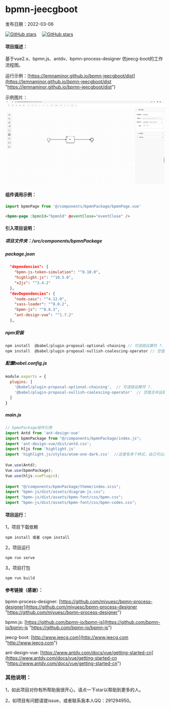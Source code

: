 # bpmn-jeecgboot

发布日期：2022-03-06

[![GitHub stars](https://img.shields.io/github/stars/Lemnaminor/bpmn-jeecgboot.svg?style=social&label=Stars)](https://github.com/Lemnaminor/bpmn-jeecgboot)
&emsp;[![GitHub stars](https://gitee.com/liangheng1028/bpmn-jeecgboot/badge/star.svg?theme=dark)](https://gitee.com/liangheng1028/bpmn-jeecgboot)



#### 项目描述：
基于vue2.x、bpmn.js、antdv、bpmn-process-designer 仿jeecg-boot的工作流程图。

运行示例：[https://lemnaminor.github.io/bpmn-jeecgboot/dist](https://lemnaminor.github.io/bpmn-jeecgboot/dist "https://lemnaminor.github.io/bpmn-jeecgboot/dist")

示例图片：![图片](./src/assets/demo01.png)

#### 组件调用示例：
```js
import bpmnPage from '@/components/bpmnPackage/bpmnPage.vue'
```
```html
<bpmn-page :bpmnId="bpmnId" @eventClose="eventClose" />
```

#### 引入项目说明：

##### 项目文件夹：/src/components/bpmnPackage

##### package.json
```json
  "dependencies": {
    "bpmn-js-token-simulation": "^0.10.0",
    "highlight.js": "^10.5.0",
    "x2js": "^3.4.2"
  },
  "devDependencies": {
    "node-sass": "^4.12.0",
    "sass-loader": "^8.0.2",
    "bpmn-js": "^8.8.3",
    "ant-design-vue": "^1.7.2"
  },
```


##### npm安装
```js
npm install  @babel/plugin-proposal-optional-chaining // 可选链运算符 ?.
npm install  @babel/plugin-proposal-nullish-coalescing-operator // 空值合并运算符 ??
```

##### 配置babel.config.js
```js
module.exports = {
  plugins: [
    '@babel/plugin-proposal-optional-chaining',  // 可选链运算符 ?.
    '@babel/plugin-proposal-nullish-coalescing-operator'  // 空值合并运算符 ??
  ]
}
```

##### main.js
```js
// bpmnPackage组件引用
import Antd from 'ant-design-vue'
import bpmnPackage from "@/components/bpmnPackage/index.js";
import 'ant-design-vue/dist/antd.css';
import hljs from 'highlight.js'
import 'highlight.js/styles/atom-one-dark.css'  //这里有多个样式，自己可以根据需要切换

Vue.use(Antd);
Vue.use(bpmnPackage);
Vue.use(hljs.vuePlugin);

import "@/components/bpmnPackage/theme/index.scss";
import "bpmn-js/dist/assets/diagram-js.css";
import "bpmn-js/dist/assets/bpmn-font/css/bpmn.css";
import "bpmn-js/dist/assets/bpmn-font/css/bpmn-codes.css";
```

#### 项目运行：
1，项目下载依赖
```
npm install 或者 cnpm install
```
2，项目运行
```
npm run serve
```
3，项目打包
```
npm run build
```

#### 参考链接（感谢）：
bpmn-process-designer: [https://github.com/miyuesc/bpmn-process-designer](https://github.com/miyuesc/bpmn-process-designer "https://github.com/miyuesc/bpmn-process-designer")

bpmn.js: [https://github.com/bpmn-io/bpmn-js](https://github.com/bpmn-io/bpmn-js "https://github.com/bpmn-io/bpmn-js")

jeecg-boot: [http://www.jeecg.com](http://www.jeecg.com "http://www.jeecg.com")

ant-design-vue: [https://www.antdv.com/docs/vue/getting-started-cn](https://www.antdv.com/docs/vue/getting-started-cn "https://www.antdv.com/docs/vue/getting-started-cn")

### 其他说明：
1，如此项目对你有所帮助我很开心，请点一下star以帮助到更多的人。

2，如项目有问题请提issue，或者联系我本人QQ：291294950。